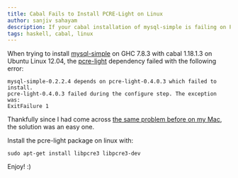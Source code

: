 ```yaml
---
title: Cabal Fails to Install PCRE-Light on Linux
author: sanjiv sahayam
description: If your cabal installation of mysql-simple is failing on PCRE-Light, you may want to install the PCRE library on linux.
tags: haskell, cabal, linux
---
```

When trying to install [mysql-simple](http://hackage.haskell.org/package/mysql-simple-0.2.2.4) on GHC 7.8.3 with cabal 1.18.1.3 on Ubuntu Linux 12.04, the [pcre-light](https://hackage.haskell.org/package/pcre-light) dependency failed with the following error:

    mysql-simple-0.2.2.4 depends on pcre-light-0.4.0.3 which failed to install.
    pcre-light-0.4.0.3 failed during the configure step. The exception was:
    ExitFailure 1

Thankfully since I had come across [the same problem before on my Mac](http://blog.ssanj.net/posts/2014-09-08-cabal-fails-to-install-pcre-light-macosx.html), the solution was an easy one.

Install the pcre-light package on linux with:

    sudo apt-get install libpcre3 libpcre3-dev

Enjoy! :)